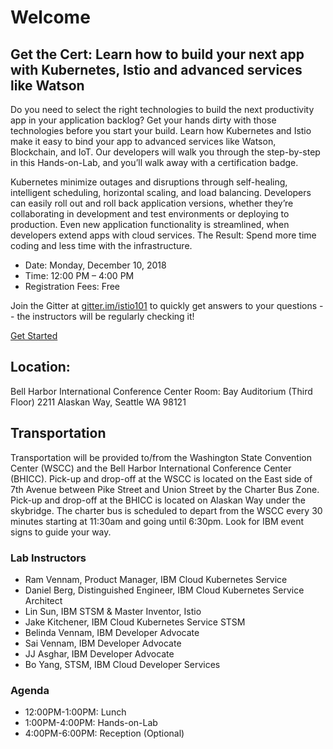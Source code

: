 # Welcome

## Get the Cert: Learn how to build your next app with Kubernetes, Istio and advanced services like Watson
Do you need to select the right technologies to build the next productivity app in your application backlog? Get your hands dirty with those technologies before you start your build. Learn how Kubernetes and Istio make it easy to bind your app to advanced services like Watson, Blockchain, and IoT. Our developers will walk you through the step-by-step in this Hands-on-Lab, and you’ll walk away with a certification badge.

Kubernetes minimize outages and disruptions through self-healing, intelligent scheduling, horizontal scaling, and load balancing. Developers can easily roll out and roll back application versions, whether they’re collaborating in development and test environments or deploying to production. Even new application functionality is streamlined, when developers extend apps with cloud services.
The Result: Spend more time coding and less time with the infrastructure.

- Date: Monday, December 10, 2018
- Time: 12:00 PM – 4:00 PM
- Registration Fees: Free

Join the Gitter at [gitter.im/istio101](https://gitter.im/istio101/) to quickly get answers to your questions -- the instructors will be regularly checking it!

[Get Started](GETSTARTED.md)

## Location: 
Bell Harbor International Conference Center
Room: Bay Auditorium (Third Floor) 
2211 Alaskan Way, Seattle WA 98121

## Transportation 
Transportation will be provided to/from the Washington State Convention Center (WSCC) and the Bell Harbor International Conference Center (BHICC). Pick-up and drop-off at the WSCC is located on the East side of 7th Avenue between Pike Street and Union Street by the Charter Bus Zone. Pick-up and drop-off at the BHICC is located on Alaskan Way under the skybridge. The charter bus is scheduled to depart from the WSCC every 30 minutes starting at 11:30am and going until 6:30pm. Look for IBM event signs to guide your way.

### Lab Instructors

- Ram Vennam, Product Manager, IBM Cloud Kubernetes Service
- Daniel Berg, Distinguished Engineer, IBM Cloud Kubernetes Service Architect
- Lin Sun, IBM STSM & Master Inventor, Istio
- Jake Kitchener, IBM Cloud Kubernetes Service STSM
- Belinda Vennam, IBM Developer Advocate
- Sai Vennam, IBM Developer Advocate
- JJ Asghar, IBM Developer Advocate
- Bo Yang, STSM, IBM Cloud Developer Services

### Agenda

- 12:00PM-1:00PM: Lunch
- 1:00PM-4:00PM: Hands-on-Lab
- 4:00PM-6:00PM: Reception (Optional)
